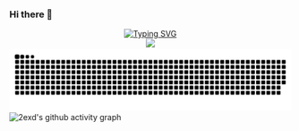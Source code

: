 ### Hi there 👋

<!--
**2exd/2exd** is a ✨ _special_ ✨ repository because its `README.md` (this file) appears on your GitHub profile.

Here are some ideas to get you started:

- 🔭 I’m currently working on ...
- 🌱 I’m currently learning ...
- 👯 I’m looking to collaborate on ...
- 🤔 I’m looking for help with ...
- 💬 Ask me about ...
- 📫 How to reach me: ...
- 😄 Pronouns: ...
- ⚡ Fun fact: ...
-->
  <div align="center">
    <a href="https://github.com/2exd/">
      <img src="https://readme-typing-svg.demolab.com?font=Fira+Code&pause=1000&width=435&lines=fmt.Println(%22Hello%2C%20World%22);2exd祝您今天愉快!&center=true&size=27" alt="Typing SVG" />
    </a>
  </div>

<div align="center"> <img src="https://github-readme-streak-stats.herokuapp.com?user=2exd&theme=tokyonight-duo&type=png" /> </div>


<picture>
  <source media="(prefers-color-scheme: dark)" srcset="https://github.com/2exd/2exd/blob/output/github-contribution-grid-snake-dark.svg" />
  <source media="(prefers-color-scheme: light)" srcset="https://github.com/2exd/2exd/blob/output/github-contribution-grid-snake.svg" />
  <img alt="github-snake" src="https://github.com/2exd/2exd/blob/output/github-contribution-grid-snake-dark.svg" />
</picture>

<picture>
  <source media="(prefers-color-scheme: dark)" srcset="https://github-readme-activity-graph.vercel.app/graph?username=2exd&theme=github&area=true&hide_border=true" />
  <source media="(prefers-color-scheme: light)" srcset="https://github-readme-activity-graph.vercel.app/graph?username=2exd&theme=xcode&area=true&hide_border=true" />
  <img alt="2exd's github activity graph" src="https://github-readme-activity-graph.vercel.app/graph?username=2exd&theme=github&area=true&hide_border=true" />
</picture>
